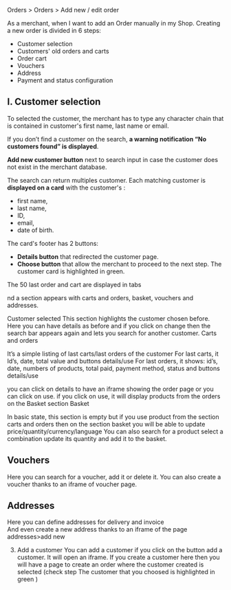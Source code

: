 Orders > Orders > Add new / edit order

As a merchant, when I want to add an Order manually in my Shop.
Creating a new order is divided in 6 steps:

- Customer selection
- Customers' old orders and carts
- Order cart
- Vouchers
- Address
- Payment and status configuration

## I. Customer selection

To selected the customer, the merchant has to type any character chain that is contained in customer's first name, last name or email. 

If you don’t find a customer on the search, **a warning notification “No customers found” is displayed**.  

**Add new customer button** next to search input in case the customer does not exist in the merchant database.

The search can return multiples customer.
Each matching customer is **displayed on a card** with the customer's :

- first name,
- last name,
- ID, 
- email, 
- date of birth.

The card's footer has 2 buttons: 

- **Details button** that redirected the customer page. 
- **Choose button** that allow the merchant to proceed to the next step. The customer card is highlighted in green. 

The 50 last order and cart are displayed in tabs

nd a section appears with carts and orders, basket, vouchers and addresses.  

Customer selected
This section highlights the customer chosen before. Here you can have details as before and if you click on change then the search bar appears again and lets you search for another customer. 
Carts and orders 

It’s a simple listing of last carts/last orders of the customer
For last carts, it   Id’s, date, total value and buttons details/use
For last orders, it shows: id’s, date, numbers of products, total paid, payment method, status and buttons details/use

you can click on details to have an iframe showing the order page or you can click on use. 
if you click on use, it will display products from the orders on the Basket section
Basket 

In basic state, this section is empty but if you use product from the section carts and orders then on the section basket you will be able to update price/quantity/currency/language 
You can also search for a product select a combination update its quantity and add it to the basket.

## Vouchers 
Here you can search for a voucher, add it or delete it. You can also create a voucher thanks to an iframe of voucher page. 

## Addresses 
Here you can define addresses for delivery and invoice  
And even create a new address thanks to an iframe of the page addresses>add new 

3) Add a customer
You can add a customer if you click on the button add a customer. It will open an iframe. If you create a customer here then you will have a page to create an order where the customer created is selected (check step The customer that you choosed is highlighted in green )
